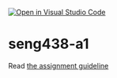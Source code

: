 [![Open in Visual Studio Code](https://classroom.github.com/assets/open-in-vscode-718a45dd9cf7e7f842a935f5ebbe5719a5e09af4491e668f4dbf3b35d5cca122.svg)](https://classroom.github.com/online_ide?assignment_repo_id=13495283&assignment_repo_type=AssignmentRepo)
# seng438-a1

Read [the assignment guideline](seng438-a1.md) 
